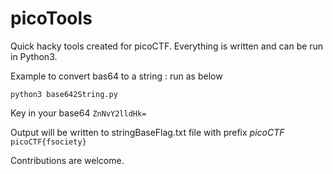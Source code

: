 # picoTools
Quick hacky tools created for picoCTF.
Everything is written and can be run in Python3.

Example to convert bas64 to a string : run as below
```console
python3 base642String.py
```

Key in your base64
```ZnNvY2lldHk=```

Output will be written to stringBaseFlag.txt file with prefix *picoCTF*
```picoCTF{fsociety}```

Contributions are welcome.
